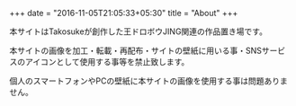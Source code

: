 +++
date = "2016-11-05T21:05:33+05:30"
title = "About"
+++

本サイトはTakosukeが創作した王ドロボウJING関連の作品置き場です。

本サイトの画像を加工・転載・再配布・サイトの壁紙に用いる事・SNSサービスのアイコンとして使用する事等を禁止致します。

個人のスマートフォンやPCの壁紙に本サイトの画像を使用する事は問題ありません。














